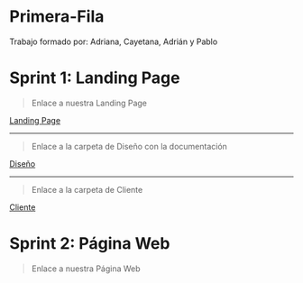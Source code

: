 # Primera-Fila

Trabajo formado por: Adriana, Cayetana, Adrián y Pablo

# Sprint 1: Landing Page

>Enlace a nuestra Landing Page

[Landing Page](https://github.com/ppolo1/Primera-Fila/tree/main/SPRINT%20I-PRIMERA%20FILA/LANDING%20PAGE-EON%20LUX%20ANTIQUES)

---
>Enlace a la carpeta de Diseño con la documentación

[Diseño](https://github.com/ppolo1/Primera-Fila/blob/main/SPRINT%20I-PRIMERA%20FILA/GU%C3%8DA%20DE%20ESTILO%20EON%20LUX%20ANTIQUES.pdf)

---
>Enlace a la carpeta de Cliente

[Cliente](https://github.com/ppolo1/Primera-Fila/blob/main/SPRINT%20I-PRIMERA%20FILA/VALIDACIONES%20Y%20REQUERIMIENTOS%20EON%20LUX%20ANTIQUES.pdf)


# Sprint 2: Página Web

> Enlace a nuestra Página Web
